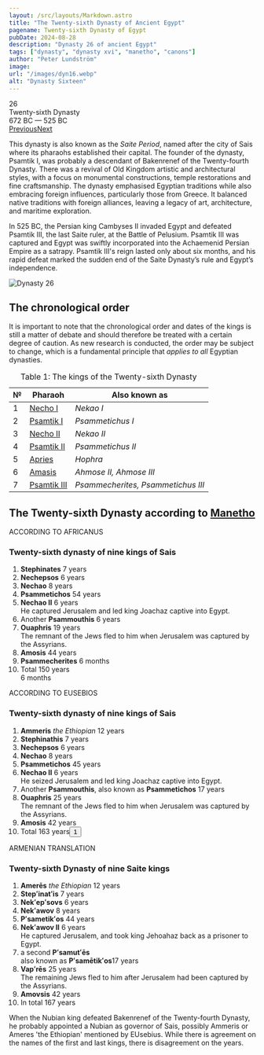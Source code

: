 ```yaml
---
layout: /src/layouts/Markdown.astro
title: "The Twenty-sixth Dynasty of Ancient Egypt"
pagename: Twenty-sixth Dynasty of Egypt
pubDate: 2024-08-28
description: "Dynasty 26 of ancient Egypt"
tags: ["dynasty", "dynasty xvi", "manetho", "canons"]
author: "Peter Lundström"
image:
url: "/images/dyn16.webp"
alt: "Dynasty Sixteen"
---
```


<div class="dynruta float-right ml-4 mb-3 mt-4">
	<div class="flex flex-col justify-center items-center [text-shadow:_0_1px_0_rgb(255_255_255_/_20%)]">
		<div class="text-9xl font-bold [text-shadow:_0_1px_0_rgb(255_255_255_/_40%)]">26</div>
		<div>Twenty-sixth Dynasty</div>
		<div>672 BC &mdash; 525 BC</div>
		<div class="w-full flex justify-between"><a href="/dynasty/25">Previous</a><a href="/dynasty/27">Next</a></div>
	</div>
</div>

<p>
This dynasty is also known as the <em>Saite Period</em>, named after the city of Sais where its pharaohs established their capital. The founder of the dynasty, Psamtik I, was probably a descendant of Bakenrenef of the Twenty-fourth Dynasty. There was a revival of Old Kingdom artistic and architectural styles, with a focus on monumental constructions, temple restorations and fine craftsmanship. The dynasty emphasised Egyptian traditions while also embracing foreign influences, particularly those from Greece. It balanced native traditions with foreign alliances, leaving a legacy of art, architecture, and maritime exploration.</p>
<p>In 525 BC, the Persian king Cambyses II invaded Egypt and defeated Psamtik III, the last Saite ruler, at the Battle of Pelusium. Psamtik III was captured and Egypt was swiftly incorporated into the Achaemenid Persian Empire as a satrapy. Psamtik III's reign lasted only about six months, and his rapid defeat marked the sudden end of the Saite Dynasty’s rule and Egypt’s independence.</p>

<img class="w-full rounded-sm sm:rounded-xl my-10" src="/images/dyn26.webp" alt="Dynasty 26">
<h2>The chronological order</h2>
<p>
It is important to note that the chronological order and dates of the kings is still a matter of debate and should therefore be treated with a certain degree of caution. As new research is conducted, the order may be subject to change, which is a fundamental principle that <i>applies to all</i> Egyptian dynasties.
</p>

<table>
	<caption class="py-2 text-sm">Table 1: The kings of the Twenty-sixth Dynasty</caption>
	<thead>
		<tr>
			<th scope="col" class="w-5 text-center">№</th>
			<th scope="col" class="pl-3">Pharaoh</th>
			<th scope="col" class="pl-3">Also known as</th>
		</tr>
	</thead>
	<tbody>

<tr><td>1</td><td><a href="/pharaohs/Necho-I">Necho I</a></td><td><em>Nekao I</em></td></tr>
<tr><td>2</td><td><a href="/pharaohs/Psamtik-I">Psamtik I</a></td><td><em>Psammetichus I</em></td></tr>
<tr><td>3</td><td><a href="/pharaohs/Necho-II">Necho II</a></td><td><em>Nekao II</em></td></tr>
<tr><td>4</td><td><a href="/pharaohs/Psamtik-II">Psamtik II</a></td><td><em>Psammetichus II</em></td></tr>
<tr><td>5</td><td><a href="/pharaohs/Apries">Apries</a></td><td><em>Hophra</em></td></tr>
<tr><td>6</td><td><a href="/pharaohs/Amasis">Amasis</a></td><td><em>Ahmose II, Ahmose III</em></td></tr>
<tr><td>7</td><td><a href="/pharaohs/Psamtik-III">Psamtik III</a></td><td><em>Psammecherites, Psammetichus III</em></td></tr>
	</tbody>
</table>

<h2 class="mt-10 pb-6 text-wrap">The Twenty-sixth Dynasty according to <a href="/authors/manetho">Manetho</a></h2>

</p>
<div class="dynasty">
	<div class="w-full">
		<div class="according">ACCORDING TO AFRICANUS</div>
		<h3>Twenty-sixth dynasty of nine kings of Sais</h3>
		<ol class="farao">
			<li><b>Stephinates</b> <span class="y">7 years</span></li>
			<li><b>Nechepsos</b> <span class="y">6 years</span></li>
			<li><b>Nechao</b> <span class="y">8 years</span></li>
			<li><b>Psammetichos</b> <span class="y">54 years</span></li>
			<li>
				<b>Nechao II</b>
				<span class="y">6 years</span><br />He captured Jerusalem and led king Joachaz captive into Egypt.
			</li>
			<li>Another <b>Psammouthis</b> <span class="y">6 years</span></li>
			<li>
				<b>Ouaphris</b>
				<span class="y">19 years</span><br />The remnant of the Jews fled to him when Jerusalem was captured by the Assyrians.
			</li>
			<li><b>Amosis</b> <span class="y">44 years</span></li>
			<li><b>Psammecherites</b> <span class="y">6 months</span></li>
			<li class="total">Total <span class="y">150 years<br />6 months</span></li>
		</ol>
	</div>
	<div class="w-full">
		<div class="according">ACCORDING TO EUSEBIOS</div>
		<h3>Twenty-sixth dynasty of nine kings of Sais</h3>
		<ol class="farao">
			<li><b>Ammeris</b> <i>the Ethiopian</i> <span class="y">12 years</span></li>
			<li><b>Stephinathis</b> <span class="y">7 years</span></li>
			<li><b>Nechepsos</b> <span class="y">6 years</span></li>
			<li><b>Nechao</b> <span class="y">8 years</span></li>
			<li><b>Psammetichos</b> <span class="y">45 years</span></li>
			<li>
				<b>Nechao II</b>
				<span class="y">6 years</span><br />He seized Jerusalem and led king Joachaz captive into Egypt.
			</li>
			<li>
				Another <b>Psammouthis</b>, also known as <b>Psammetichos</b>
				<span class="y">17 years</span>
			</li>
			<li>
				<b>Ouaphris</b>
				<span class="y">25 years</span><br />The remnant of the Jews fled to him when Jerusalem was captured by the Assyrians.
			</li>
			<li><b>Amosis</b> <span class="y">42 years</span></li>
			<li class="total">Total <span class="y">163 years<button popovertarget="pop01">1</button></span></li>
		</ol>
	</div>
	<div class="w-full">
		<div class="according">ARMENIAN TRANSLATION</div>
		<h3>Twenty-sixth Dynasty of nine Saite kings</h3>
		<ol class="farao">
			<li><b lang="xcl">Amerēs</b> <i>the Ethiopian</i> <span class="y">12 years</span></li>
			<li><b lang="xcl">Stepʻinatʻis</b> <span class="y">7 years</span></li>
			<li><b lang="xcl">Nekʻepʻsovs</b> <span class="y">6 years</span></li>
			<li><b lang="xcl">Nekʻawov</b> <span class="y">8 years</span></li>
			<li><b lang="xcl">Pʻsametikʻos</b> <span class="y">44 years</span></li>
			<li>
				<b lang="xcl">Nekʻawov II</b>
				<span class="y">6 years</span><br />He captured Jerusalem, and took king Jehoahaz back as a prisoner to Egypt.
			</li>
			<li>
				a second <b lang="xcl">Pʻsamutʻēs</b><br />also known as <b lang="xcl">Pʻsamētikʻos</b><span class="y">17 years</span>
			</li>
			<li>
				<b lang="xcl">Vapʻrēs</b>
				<span class="y">25 years</span><br />The remaining Jews fled to him after Jerusalem had been captured by the Assyrians.
			</li>
			<li><b lang="xcl">Amovsis</b> <span class="y">42 years</span></li>
			<li class="total">In total <span class="y">167 years</span></li>
		</ol>
	</div>
</div>

When the Nubian king defeated Bakenrenef of the Twenty-fourth Dynasty, he probably appointed a Nubian as governor of Sais, possibly Ammeris or Ameres 'the Ethiopian' mentioned by EUsebius. While there is agreement on the names of the first and last kings, there is disagreement on the years.

</p>

<div id="pop01" popover><p>1</p> The sum of the individual items is 168 years.</div>
